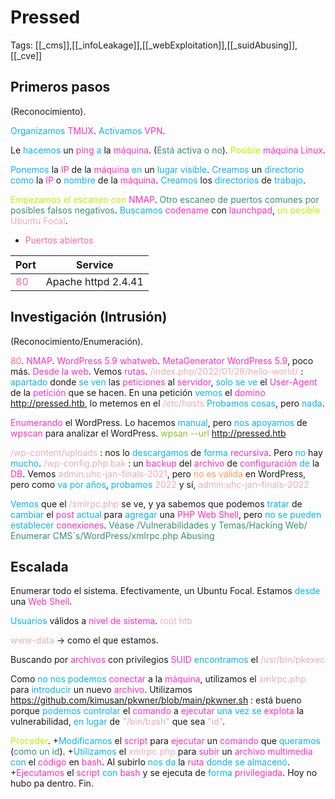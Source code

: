 # Pressed

Tags: [[_cms]],[[_infoLeakage]],[[_webExploitation]],[[_suidAbusing]],[[_cve]]

## Primeros pasos
(Reconocimiento).

<span style="color:#07b4f2">Organizamos</span> <span style="color:#ff2dc0">TMUX</span>.
<span style="color:#07b4f2">Activamos</span> <span style="color:#ff2dc0">VPN</span>.

Le <span style="color:#07b4f2">hacemos</span> un <span style="color:#ff2dc0">ping</span> <span style="color:#07b4f2">a</span> la <span style="color:#ff2dc0">máquina</span>. (<span style="color:#379075">Está activa o no</span>).
<span style="color:#bef202">Posible</span> <span style="color:#ff2dc0">máquina Linux</span>.

<span style="color:#07b4f2">Ponemos</span> la <span style="color:#ff2dc0">IP</span> de la <span style="color:#ff2dc0">máquina</span> <span style="color:#07b4f2">en</span> un <span style="color:#07b4f2">lugar visible</span>.
<span style="color:#07b4f2">Creamos</span> un <span style="color:#07b4f2">directorio</span> <span style="color:#07b4f2">como</span> la <span style="color:#ff2dc0">IP</span> o <span style="color:#07b4f2">nombre</span> de la <span style="color:#ff2dc0">máquina</span>.
<span style="color:#07b4f2">Creamos</span> los <span style="color:#07b4f2">directorios</span> de <span style="color:#07b4f2">trabajo</span>.

<span style="color:#bef202">Empezamos el escaneo con</span> <span style="color:#ff2dc0">NMAP</span>. <span style="color:#379075">Otro escaneo de puertos comunes por posibles falsos negativos</span>.
<span style="color:#07b4f2">Buscamos</span> <span style="color:#ff2dc0">codename</span> con <span style="color:#ff2dc0">launchpad</span>, <span style="color:#bef202">un posible</span> <span style="color:#ecacb6">Ubuntu Focal</span>.

+ <span style="color:#ff669c">Puertos abiertos</span>

| Port                                  | Service             |
| ------------------------------------- | ------------------- |
| <span style="color:#ff669c">80</span> | Apache httpd 2.4.41 |


## Investigación (Intrusión)
(Reconocimiento/Enumeración).

<span style="color:#ff669c">80</span>.
<span style="color:#ff2dc0">NMAP</span>. <span style="color:#ff2dc0">WordPress 5.9</span>
<span style="color:#ff2dc0">whatweb</span>. <span style="color:#ff2dc0">MetaGenerator WordPress 5.9</span>, poco más.
<span style="color:#ff2dc0">Desde la web</span>.
Vemos <span style="color:#ff2dc0">rutas</span>.
<span style="color:#ecacb6">/index.php/2022/01/28/hello-world/</span> :    <span style="color:#07b4f2">apartado</span> donde <span style="color:#07b4f2">se ven</span> las <span style="color:#ff2dc0">peticiones</span> al <span style="color:#ff2dc0">servidor</span>, <span style="color:#07b4f2">solo se ve</span> el <span style="color:#ff2dc0">User-Agent</span> de la <span style="color:#ff2dc0">petición</span> que se hacen.
En una petición <span style="color:#07b4f2">vemos</span> el <span style="color:#ff2dc0">domino</span><span style="color:#ecacb6"> http://pressed.htb</span>, lo metemos en el <span style="color:#ecacb6">/etc/hosts</span>
<span style="color:#07b4f2">Probamos cosas</span>, pero <span style="color:#07b4f2">nada</span>.

<span style="color:#ff2dc0">Enumerando</span> el WordPress.
Lo hacemos <span style="color:#07b4f2">manual</span>, pero <span style="color:#07b4f2">nos apoyamos</span> de <span style="color:#ff2dc0">wpscan</span> para analizar el WordPress.
<span style="color:#88c425">wpsan --url http://pressed.htb</span>

<span style="color:#ecacb6">/wp-content/uploads </span>:    nos lo <span style="color:#07b4f2">descargamos</span> de <span style="color:#07b4f2">forma</span> <span style="color:#ff2dc0">recursiva</span>. Pero <span style="color:#07b4f2">no</span> hay <span style="color:#07b4f2">mucho</span>.
<span style="color:#ecacb6">/wp-config.php.bak</span> :    un <span style="color:#ff2dc0">backup</span> del <span style="color:#ff2dc0">archivo</span> de <span style="color:#ff2dc0">configuración</span> <span style="color:#07b4f2">de</span> la <span style="color:#ff2dc0">DB</span>. Vemos
<span style="color:#ecacb6">admin:uhc-jan-finals-2021</span>, pero <span style="color:#ff9a57">no es válida</span> en WordPress, pero como <span style="color:#07b4f2">va por años</span>, <span style="color:#07b4f2">probamos</span> <span style="color:#ecacb6">2022</span> y sí, <span style="color:#ecacb6">admin:uhc-jan-finals-2022</span>


<span style="color:#07b4f2">Vemos</span> que el <span style="color:#ecacb6">/xmlrpc.php</span> se ve, y ya sabemos que podemos <span style="color:#07b4f2">tratar</span> de <span style="color:#07b4f2">cambiar</span> el <span style="color:#ff2dc0">post</span> <span style="color:#07b4f2">actual</span> para <span style="color:#07b4f2">agregar</span> una <span style="color:#ff2dc0">PHP Web Shell</span>, pero <span style="color:#07b4f2">no se pueden establecer</span> <span style="color:#ff2dc0">conexiones</span>.
<span style="color:#379075">Véase /Vulnerabilidades y Temas/Hacking Web/ Enumerar CMS´s/WordPress/xmlrpc.php Abusing</span>


## Escalada

Enumerar todo el sistema.
Efectivamente, un Ubuntu Focal.
Estamos <span style="color:#07b4f2">desde</span> una <span style="color:#ff2dc0">Web Shell</span>.

<span style="color:#07b4f2">Usuarios</span> válidos a <span style="color:#ff2dc0">nivel de sistema</span>.
<span style="color:#ecacb6">root</span>
<span style="color:#ecacb6">htb</span>

<span style="color:#ecacb6">www-data</span> -> como el que estamos.

Buscando por <span style="color:#ff2dc0">archivos</span> con privilegios <span style="color:#ff2dc0">SUID</span> <span style="color:#07b4f2">encontramos</span> el <span style="color:#ecacb6">/usr/bin/pkexec</span>

Como <span style="color:#07b4f2">no nos podemos</span> <span style="color:#ff2dc0">conectar</span> a la <span style="color:#ff2dc0">máquina</span>, utilizamos el <span style="color:#ecacb6">xmlrpc.php</span> para <span style="color:#07b4f2">introducir</span> un nuevo <span style="color:#ff2dc0">archivo</span>.
Utilizamos https://github.com/kimusan/pkwner/blob/main/pkwner.sh :    está bueno porque <span style="color:#07b4f2">podemos controlar</span> el <span style="color:#ff2dc0">comando</span> a <span style="color:#ff2dc0">ejecutar</span> <span style="color:#07b4f2">una vez se</span> <span style="color:#ff2dc0">explota</span> la vulnerabilidad, <span style="color:#07b4f2">en lugar</span> de <span style="color:#ecacb6">"/bin/bash"</span> que sea <span style="color:#ecacb6">"id"</span>.

<span style="color:#bef202">Proceder</span>.
+<span style="color:#07b4f2">Modificamos</span> el <span style="color:#ff2dc0">script</span> para <span style="color:#ff2dc0">ejecutar</span> un <span style="color:#ff2dc0">comando</span> que <span style="color:#07b4f2">queramos</span> (<span style="color:#379075">como un id</span>).
+<span style="color:#07b4f2">Utilizamos</span> el <span style="color:#ecacb6">xmlrpc.php</span> para <span style="color:#ff2dc0">subir</span> un <span style="color:#ff2dc0">archivo multimedia</span> <span style="color:#07b4f2">con</span> el <span style="color:#ff2dc0">código</span> en <span style="color:#ff2dc0">bash</span>.
Al subirlo <span style="color:#07b4f2">nos da</span> la <span style="color:#ff2dc0">ruta</span> <span style="color:#07b4f2">donde se almacenó</span>.
+<span style="color:#ff2dc0">Ejecutamos</span> el <span style="color:#ff2dc0">script</span> <span style="color:#07b4f2">con</span> <span style="color:#ff2dc0">bash</span> y se ejecuta de <span style="color:#07b4f2">forma</span> <span style="color:#ff2dc0">privilegiada</span>.
Hoy no hubo pa dentro.
Fin.
